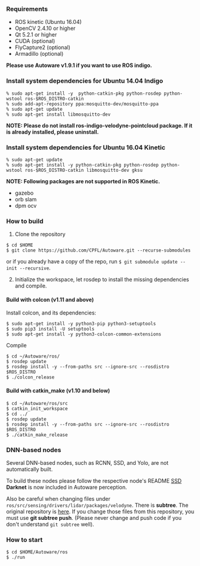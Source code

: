 ### Requirements

- ROS kinetic (Ubuntu 16.04)
- OpenCV 2.4.10 or higher
- Qt 5.2.1 or higher
- CUDA (optional)
- FlyCapture2 (optional)
- Armadillo (optional)

**Please use Autoware v1.9.1 if you want to use ROS indigo.**

### Install system dependencies for Ubuntu 14.04 Indigo

```
% sudo apt-get install -y  python-catkin-pkg python-rosdep python-wstool ros-$ROS_DISTRO-catkin
% sudo add-apt-repository ppa:mosquitto-dev/mosquitto-ppa
% sudo apt-get update
% sudo apt-get install libmosquitto-dev
```

**NOTE: Please do not install ros-indigo-velodyne-pointcloud package. If it is already installed, please uninstall.**

### Install system dependencies for Ubuntu 16.04 Kinetic
```
% sudo apt-get update
% sudo apt-get install -y python-catkin-pkg python-rosdep python-wstool ros-$ROS_DISTRO-catkin libmosquitto-dev gksu
```

**NOTE: Following packages are not supported in ROS Kinetic.**
- gazebo
- orb slam
- dpm ocv

### How to build

1. Clone the repository

```
$ cd $HOME
$ git clone https://github.com/CPFL/Autoware.git --recurse-submodules
```
or if you already have a copy of the repo, run `$ git submodule update --init --recursive`.

2. Initialize the workspace, let rosdep to install the missing dependencies and compile.

#### Build with colcon (v1.11 and above)

Install colcon, and its dependencies:
```
$ sudo apt-get install -y python3-pip python3-setuptools
$ sudo pip3 install -U setuptools
$ sudo apt-get install -y python3-colcon-common-extensions
```

Compile 
```
$ cd ~/Autoware/ros/
$ rosdep update
$ rosdep install -y --from-paths src --ignore-src --rosdistro $ROS_DISTRO
$ ./colcon_release

```

#### Build with catkin_make (v1.10 and below)

```
$ cd ~/Autoware/ros/src
$ catkin_init_workspace
$ cd ../
$ rosdep update
$ rosdep install -y --from-paths src --ignore-src --rosdistro $ROS_DISTRO
$ ./catkin_make_release
```

### DNN-based nodes

Several DNN-based nodes, such as RCNN, SSD, and Yolo, are not automatically built.

To build these nodes please follow the respective node's README
[SSD](https://github.com/CPFL/Autoware/tree/master/ros/src/computing/perception/detection/vision_detector/packages/vision_ssd_detect/README.md)
**Darknet** is now included in Autoware perception.


Also be careful when changing files under `ros/src/sensing/drivers/lidar/packages/velodyne`. There is **subtree**.
The original repository is [here](https://github.com/CPFL/velodyne). If you change those files from this
repository, you must use **git subtree push**. (Please never change and push code if you don't understand
`git subtree` well).

### How to start

```
$ cd $HOME/Autoware/ros
$ ./run
```